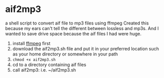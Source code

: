# aif2mp3
a shell script to convert aif file to mp3 files using ffmpeg
Created this because my ears can't tell the different between lossless and mp3s. And I wanted to save drive space because the aif files I had were huge.

1. install [ffmpeg](https://ffmpeg.org/) first 
2. download the aif2mp3.sh file and put it in your preferred location such as your home directory or somewhere in your path
3. `chmod +x aif2mp3.sh`
4. cd to a directory containing aif files
5. call aif2mp3: i.e. ~/aif2mp3.sh
